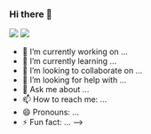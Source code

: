 ### Hi there 👋
   <img src="https://img.shields.io/badge/C-A8B9CC?style=flat&logo=C&logoColor=white">
   <img src="https://img.shields.io/badge/React-61DAFB?style=flat&logo=React&logoColor=white"/>
   

- 🔭 I’m currently working on ...
- 🌱 I’m currently learning ...
- 👯 I’m looking to collaborate on ...
- 🤔 I’m looking for help with ...
- 💬 Ask me about ...
- 📫 How to reach me: ...
- 😄 Pronouns: ...
- ⚡ Fun fact: ...
-->
